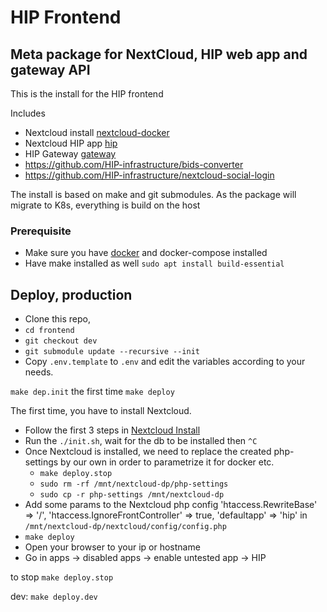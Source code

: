 # HIP Frontend
## Meta package for NextCloud, HIP web app and gateway API
This is the install for the HIP frontend

Includes 
- Nextcloud install [nextcloud-docker](https://github.com/HIP-infrastructure/nextcloud-docker)
- Nextcloud HIP app [hip](https://github.com/HIP-infrastructure/hip)
- HIP Gateway [gateway](https://github.com/HIP-infrastructure/gateway)
- https://github.com/HIP-infrastructure/bids-converter
- https://github.com/HIP-infrastructure/nextcloud-social-login

The install is based on make and git submodules.
As the package will migrate to K8s, everything is build on the host 

### Prerequisite
- Make sure you have [docker](https://www.digitalocean.com/community/tutorials/how-to-install-and-use-docker-on-ubuntu-20-04) and docker-compose installed
- Have make installed as well `sudo apt install build-essential`

## Deploy, production
- Clone this repo, 
- `cd frontend`
- `git checkout dev`
- `git submodule update --recursive --init`
- Copy `.env.template` to `.env` and edit the variables according to your needs.

`make dep.init` the first time
`make deploy `

The first time, you have to install Nextcloud. 


- Follow the first 3 steps in [Nextcloud Install](./nextcloud-docker/README.md)
- Run the `./init.sh`, wait for the db to be installed then `^C`
- Once Nextcloud is installed, we need to replace the created php-settings by our own in order to parametrize it for docker etc.
  - `make deploy.stop`
  - `sudo rm -rf /mnt/nextcloud-dp/php-settings`
  - `sudo cp -r php-settings /mnt/nextcloud-dp`
- Add some params to the Nextcloud php config
    'htaccess.RewriteBase' => '/',
    'htaccess.IgnoreFrontController' => true, 
    'defaultapp' => 'hip'
    in  `/mnt/nextcloud-dp/nextcloud/config/config.php`
- `make deploy`
- Open your browser to your ip or hostname
- Go in apps -> disabled apps -> enable untested app -> HIP


to stop 
`make deploy.stop`

dev:
`make deploy.dev`
